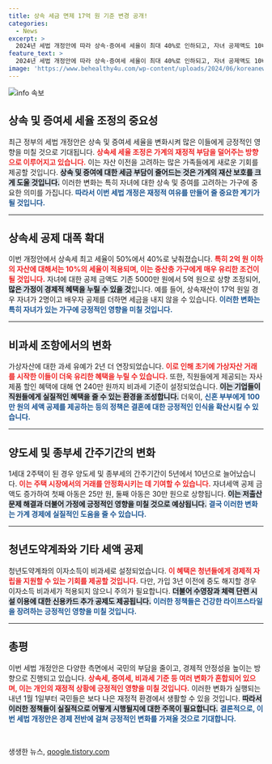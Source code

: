 ```yaml
---
title: 상속 세금 면제 17억 원 기준 변경 공개!
categories:
  - News
excerpt: >
  2024년 세법 개정안에 따라 상속·증여세 세율이 최대 40%로 인하되고, 자녀 공제액도 10배 증가. 혼인신고 부부에게 100만 원 세액공제가 제공되며, 다양한 세금 혜택이 적용돼 재정적 여유를 기대할 수 있다.
feature_text: >
  2024년 세법 개정안에 따라 상속·증여세 세율이 최대 40%로 인하되고, 자녀 공제액도 10배 증가. 혼인신고 부부에게 100만 원 세액공제가 제공되며, 다양한 세금 혜택이 적용돼 재정적 여유를 기대할 수 있다.
image: 'https://www.behealthy4u.com/wp-content/uploads/2024/06/koreanews.jpg'
---
```


<p><img src="https://www.behealthy4u.com/wp-content/uploads/2024/06/koreanews.jpg" alt="info 속보" /></p>

<h2 data-ke-size="size26">상속 및 증여세 세율 조정의 중요성</h2>

<p data-ke-size="size16">최근 정부의 세법 개정안은 상속 및 증여세 세율을 변화시켜 많은 이들에게 긍정적인 영향을 미칠 것으로 기대됩니다. <b><span style="color: #ee2323;">상속세 세율 조정은 가계의 재정적 부담을 덜어주는 방향으로 이루어지고 있습니다.</span></b> 이는 자산 이전을 고려하는 많은 가족들에게 새로운 기회를 제공할 것입니다. <b><span style="background-color: #21538527;">상속 및 증여에 대한 세금 부담이 줄어드는 것은 가계의 재산 보호를 크게 도울 것입니다.</span></b> 이러한 변화는 특히 자녀에 대한 상속 및 증여를 고려하는 가구에 중요한 의미를 가집니다. <b><span style="color: #1a5490;">따라서 이번 세법 개정은 재정적 여유를 만들어 줄 중요한 계기가 될 것입니다.</span></b></p>

<hr>

<h2 data-ke-size="size26">상속세 공제 대폭 확대</h2>

<p data-ke-size="size16">이번 개정안에서 상속세 최고 세율이 50%에서 40%로 낮춰졌습니다. <b><span style="color: #ee2323;">특히 2억 원 이하의 자산에 대해서는 10%의 세율이 적용되며, 이는 중산층 가구에게 매우 유리한 조건이 될 것입니다.</span></b> 자녀에 대한 공제 금액도 기존 5000만 원에서 5억 원으로 상향 조정되어, <b><span style="background-color: #21538527;">많은 가정이 경제적 혜택을 누릴 수 있을 것</span></b>입니다. 예를 들어, 상속재산이 17억 원일 경우 자녀가 2명이고 배우자 공제를 더하면 세금을 내지 않을 수 있습니다. <b><span style="color: #1a5490;">이러한 변화는 특히 자녀가 있는 가구에 긍정적인 영향을 미칠 것입니다.</span></b></p>

<hr>

<h2 data-ke-size="size26">비과세 조항에서의 변화</h2>

<p data-ke-size="size16">가상자산에 대한 과세 유예가 2년 더 연장되었습니다. <b><span style="color: #ee2323;">이로 인해 초기에 가상자산 거래를 시작한 이들이 더욱 유리한 혜택을 누릴 수 있습니다.</span></b> 또한, 직원들에게 제공되는 자사 제품 할인 혜택에 대해 연 240만 원까지 비과세 기준이 설정되었습니다. <b><span style="background-color: #21538527;">이는 기업들이 직원들에게 실질적인 혜택을 줄 수 있는 환경을 조성합니다.</span></b> 더욱이, <b><span style="color: #1a5490;">신혼 부부에게 100만 원의 세액 공제를 제공하는 등의 정책은 결혼에 대한 긍정적인 인식을 확산시킬 수 있습니다.</span></b></p>

<hr>

<h2 data-ke-size="size26">양도세 및 종부세 간주기간의 변화</h2>

<p data-ke-size="size16">1세대 2주택이 된 경우 양도세 및 종부세의 간주기간이 5년에서 10년으로 늘어났습니다. <b><span style="color: #ee2323;">이는 주택 시장에서의 거래를 안정화시키는 데 기여할 수 있습니다.</span></b> 자녀세액 공제 금액도 증가하여 첫째 아동은 25만 원, 둘째 아동은 30만 원으로 상향됩니다. <b><span style="background-color: #21538527;">이는 저출산 문제 해결과 더불어 가정에 긍정적인 영향을 미칠 것으로 예상됩니다.</span></b> <b><span style="color: #1a5490;">결국 이러한 변화는 가계 경제에 실질적인 도움을 줄 수 있습니다.</span></b></p>

<hr>

<h2 data-ke-size="size26">청년도약계좌와 기타 세액 공제</h2>

<p data-ke-size="size16">청년도약계좌의 이자소득이 비과세로 설정되었습니다. <b><span style="color: #ee2323;">이 혜택은 청년들에게 경제적 자립을 지원할 수 있는 기회를 제공할 것입니다.</span></b> 다만, 가입 3년 이전에 중도 해지할 경우 이자소득 비과세가 적용되지 않으니 주의가 필요합니다. <b><span style="background-color: #21538527;">더불어 수영장과 체력 단련 시설 이용에 대한 신용카드 추가 공제도 제공됩니다.</span></b> <b><span style="color: #1a5490;">이러한 정책들은 건강한 라이프스타일을 장려하는 긍정적인 영향을 미칠 것입니다.</span></b></p>

<hr>

<h2 data-ke-size="size26">총평</h2>

<p data-ke-size="size16">이번 세법 개정안은 다양한 측면에서 국민의 부담을 줄이고, 경제적 안정성을 높이는 방향으로 진행되고 있습니다. <b><span style="color: #ee2323;">상속세, 증여세, 비과세 기준 등 여러 변화가 혼합되어 있으며, 이는 개인의 재정적 상황에 긍정적인 영향을 미칠 것입니다.</span></b> 이러한 변화가 실행되는 내년 1월 1일부터 국민들은 보다 나은 재정적 환경에서 생활할 수 있을 것입니다. <b><span style="background-color: #21538527;">따라서 이러한 정책들이 실질적으로 어떻게 시행될지에 대한 주목이 필요합니다.</span></b> <b><span style="color: #1a5490;">결론적으로, 이번 세법 개정안은 경제 전반에 걸쳐 긍정적인 변화를 가져올 것으로 기대합니다.</span></b></p>

<p data-ke-size="size16">&nbsp;</p>
생생한 뉴스, <a href="https://qoogle.tistory.com" rel="dofollow">qoogle.tistory.com</a>



